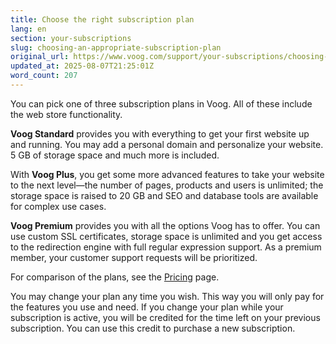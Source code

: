 ```yaml
---
title: Choose the right subscription plan
lang: en
section: your-subscriptions
slug: choosing-an-appropriate-subscription-plan
original_url: https://www.voog.com/support/your-subscriptions/choosing-an-appropriate-subscription-plan
updated_at: 2025-08-07T21:25:01Z
word_count: 207
---
```

You can pick one of three subscription plans in Voog. All of these include the web store functionality.  
  
**Voog Standard** provides you with everything to get your first website up and running. You may add a personal domain and personalize your website. 5 GB of storage space and much more is included.  
  
With **Voog Plus**, you get some more advanced features to take your website to the next level—the number of pages, products and users is unlimited; the storage space is raised to 20 GB and SEO and database tools are available for complex use cases.  
  
**Voog Premium** provides you with all the options Voog has to offer. You can use custom SSL certificates, storage space is unlimited and you get access to the redirection engine with full regular expression support. As a premium member, your customer support requests will be prioritized.  
  
For comparison of the plans, see the [Pricing](/pricing) page.  
  
You may change your plan any time you wish. This way you will only pay for the features you use and need. If you change your plan while your subscription is active, you will be credited for the time left on your previous subscription. You can use this credit to purchase a new subscription.
